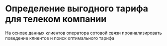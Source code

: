 # Определение выгодного тарифа для телеком компании
На основе данных клиентов оператора сотовой связи проанализировать поведение клиентов и поиск оптимального тарифа
